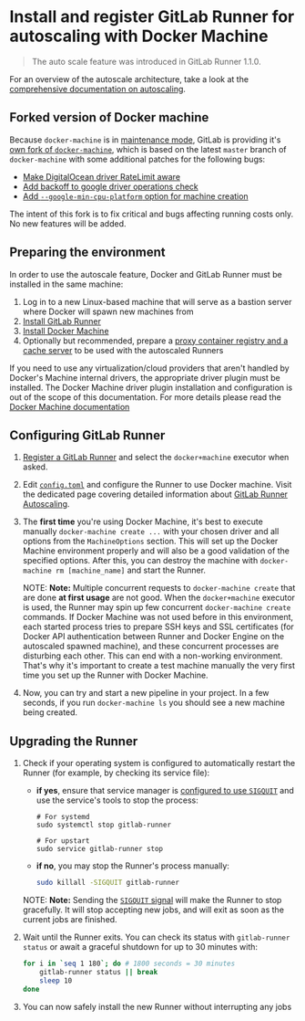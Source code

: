 # Install and register GitLab Runner for autoscaling with Docker Machine

> The auto scale feature was introduced in GitLab Runner 1.1.0.

For an overview of the autoscale architecture, take a look at the
[comprehensive documentation on autoscaling](../configuration/autoscale.md).

## Forked version of Docker machine

Because `docker-machine` is in [maintenance
mode](https://github.com/docker/machine/issues/4537), GitLab is
providing it's [own fork of
`docker-machine`](https://gitlab.com/gitlab-org/ci-cd/docker-machine),
which is based on the latest `master` branch of `docker-machine` with
some additional patches for the following bugs:

- [Make DigitalOcean driver RateLimit aware](https://gitlab.com/gitlab-org/ci-cd/docker-machine/merge_requests/2)
- [Add backoff to google driver operations check](https://gitlab.com/gitlab-org/ci-cd/docker-machine/merge_requests/7)
- [Add `--google-min-cpu-platform` option for machine creation](https://gitlab.com/gitlab-org/ci-cd/docker-machine/merge_requests/9)

The intent of this fork is to fix critical and bugs affecting running
costs only. No new features will be added.

## Preparing the environment

In order to use the autoscale feature, Docker and GitLab Runner must be
installed in the same machine:

1. Log in to a new Linux-based machine that will serve as a bastion server
   where Docker will spawn new machines from
1. [Install GitLab Runner](../install/index.md)
1. [Install Docker Machine](https://docs.docker.com/machine/install-machine/)
1. Optionally but recommended, prepare a
   [proxy container registry and a cache server](../install/registry_and_cache_servers.md)
   to be used with the autoscaled Runners

If you need to use any virtualization/cloud providers that aren't handled by
Docker's Machine internal drivers, the appropriate driver plugin must be
installed. The Docker Machine driver plugin installation and configuration is
out of the scope of this documentation. For more details please read the
[Docker Machine documentation](https://docs.docker.com/machine/)

## Configuring GitLab Runner

1. [Register a GitLab Runner](../register/index.md#gnulinux) and select the
   `docker+machine` executor when asked.
1. Edit [`config.toml`](../commands/README.md#configuration-file) and configure
   the Runner to use Docker machine. Visit the dedicated page covering detailed
   information about [GitLab Runner Autoscaling](../configuration/autoscale.md).
1. The **first time** you're using Docker Machine, it's best to execute manually
   `docker-machine create ...` with your chosen driver and all options from the
   `MachineOptions` section. This will set up the Docker Machine environment
   properly and will also be a good validation of the specified options.
   After this, you can destroy the machine with `docker-machine rm [machine_name]`
   and start the Runner.

   NOTE: **Note:**
   Multiple concurrent requests to `docker-machine create` that are done
   **at first usage** are not good. When the `docker+machine` executor is used,
   the Runner may spin up few concurrent `docker-machine create` commands. If
   Docker Machine was not used before in this environment, each started process
   tries to prepare SSH keys and SSL certificates (for Docker API authentication
   between Runner and Docker Engine on the autoscaled spawned machine), and these
   concurrent processes are disturbing each other. This can end with a non-working
   environment. That's why it's important to create a test machine manually the
   very first time you set up the Runner with Docker Machine.

1. Now, you can try and start a new pipeline in your project. In a few seconds,
   if you run `docker-machine ls` you should see a new machine being created.

## Upgrading the Runner

1. Check if your operating system is configured to automatically restart the
   Runner (for example, by checking its service file):
   - **if yes**, ensure that service manager is [configured to use `SIGQUIT`](../configuration/init.md)
     and use the service's tools to stop the process:

     ```
     # For systemd
     sudo systemctl stop gitlab-runner

     # For upstart
     sudo service gitlab-runner stop
     ```

   - **if no**, you may stop the Runner's process manually:

     ```bash
     sudo killall -SIGQUIT gitlab-runner
     ```

   NOTE: **Note:**
   Sending the [`SIGQUIT` signal](../commands/README.md#signals) will make the
   Runner to stop gracefully. It will stop accepting new jobs, and will exit
   as soon as the current jobs are finished.

1. Wait until the Runner exits. You can check its status with `gitlab-runner status`
   or await a graceful shutdown for up to 30 minutes with:

   ```bash
   for i in `seq 1 180`; do # 1800 seconds = 30 minutes
       gitlab-runner status || break
       sleep 10
   done
   ```

1. You can now safely install the new Runner without interrupting any jobs
